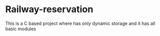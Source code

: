 # Railway-reservation
This is a C based project where has only dynamic storage and it has all basic modules
